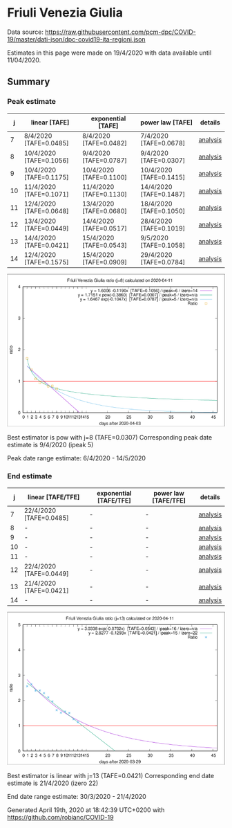 # Friuli Venezia Giulia


Data source: https://raw.githubusercontent.com/pcm-dpc/COVID-19/master/dati-json/dpc-covid19-ita-regioni.json

Estimates in this page were made on 19/4/2020 with data available until 11/04/2020.


## Summary 

### Peak estimate 
|j|linear [TAFE]|exponential [TAFE]|power law [TAFE]|details|
|---|----|-----------|---------|-------|
|7|8/4/2020 [TAFE=0.0485]|8/4/2020 [TAFE=0.0482]|7/4/2020 [TAFE=0.0678]|[analysis](COVID-19_friuli_venezia_giulia_j7_2020-04-11.md)|
|8|10/4/2020 [TAFE=0.1056]|9/4/2020 [TAFE=0.0787]|9/4/2020 [TAFE=0.0307]|[analysis](COVID-19_friuli_venezia_giulia_j8_2020-04-11.md)|
|9|10/4/2020 [TAFE=0.1175]|10/4/2020 [TAFE=0.1100]|10/4/2020 [TAFE=0.1415]|[analysis](COVID-19_friuli_venezia_giulia_j9_2020-04-11.md)|
|10|11/4/2020 [TAFE=0.1071]|11/4/2020 [TAFE=0.1130]|14/4/2020 [TAFE=0.1487]|[analysis](COVID-19_friuli_venezia_giulia_j10_2020-04-11.md)|
|11|12/4/2020 [TAFE=0.0648]|13/4/2020 [TAFE=0.0680]|18/4/2020 [TAFE=0.1050]|[analysis](COVID-19_friuli_venezia_giulia_j11_2020-04-11.md)|
|12|13/4/2020 [TAFE=0.0449]|14/4/2020 [TAFE=0.0517]|28/4/2020 [TAFE=0.1019]|[analysis](COVID-19_friuli_venezia_giulia_j12_2020-04-11.md)|
|13|14/4/2020 [TAFE=0.0421]|15/4/2020 [TAFE=0.0543]|9/5/2020 [TAFE=0.1058]|[analysis](COVID-19_friuli_venezia_giulia_j13_2020-04-11.md)|
|14|12/4/2020 [TAFE=0.1575]|15/4/2020 [TAFE=0.0909]|29/4/2020 [TAFE=0.0784]|[analysis](COVID-19_friuli_venezia_giulia_j14_2020-04-11.md)|

![best peak estimate](COVID-19_friuli_venezia_giulia_j8_2020-04-11.png)

Best estimator is pow with j=8 (TAFE=0.0307)
Corresponding peak date estimate is 9/4/2020 (ipeak 5)


Peak date range estimate: 6/4/2020 - 14/5/2020

### End estimate 
|j|linear [TAFE/TFE]|exponential [TAFE/TFE]|power law [TAFE/TFE]|details|
|---|----|-----------|---------|-------|
|7|22/4/2020 [TAFE=0.0485]|-|-|[analysis](COVID-19_friuli_venezia_giulia_j7_2020-04-11.md)|
|8|-|-|-|[analysis](COVID-19_friuli_venezia_giulia_j8_2020-04-11.md)|
|9|-|-|-|[analysis](COVID-19_friuli_venezia_giulia_j9_2020-04-11.md)|
|10|-|-|-|[analysis](COVID-19_friuli_venezia_giulia_j10_2020-04-11.md)|
|11|-|-|-|[analysis](COVID-19_friuli_venezia_giulia_j11_2020-04-11.md)|
|12|22/4/2020 [TAFE=0.0449]|-|-|[analysis](COVID-19_friuli_venezia_giulia_j12_2020-04-11.md)|
|13|21/4/2020 [TAFE=0.0421]|-|-|[analysis](COVID-19_friuli_venezia_giulia_j13_2020-04-11.md)|
|14|-|-|-|[analysis](COVID-19_friuli_venezia_giulia_j14_2020-04-11.md)|

![best zero estimate](COVID-19_friuli_venezia_giulia_j13_2020-04-11.png)

Best estimator is linear with j=13 (TAFE=0.0421)
Corresponding end date estimate is 21/4/2020 (izero 22)


End date range estimate: 30/3/2020 - 21/4/2020

Generated April 19th, 2020 at 18:42:39 UTC+0200 with https://github.com/robianc/COVID-19
